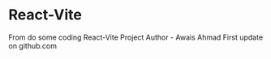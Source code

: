 # React-Vite
From do some coding React-Vite Project
Author - Awais Ahmad
First update on github.com
